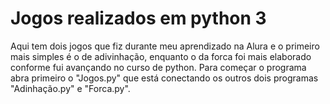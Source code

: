 # Jogos realizados em python 3
Aqui tem dois jogos que fiz durante meu aprendizado na Alura e o primeiro mais simples é o de adivinhação,
enquanto o da forca foi mais elaborado conforme fui avançando no curso de python.
Para começar o programa abra primeiro o "Jogos.py" que está conectando os outros dois programas "Adinhação.py" e "Forca.py".
